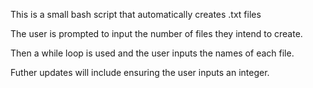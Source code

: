This is a small bash script that automatically creates .txt files

The user is prompted to input the number of files they intend to create. 

Then a while loop is used and the user inputs the names of each file. 


Futher updates will include ensuring the user inputs an integer. 
